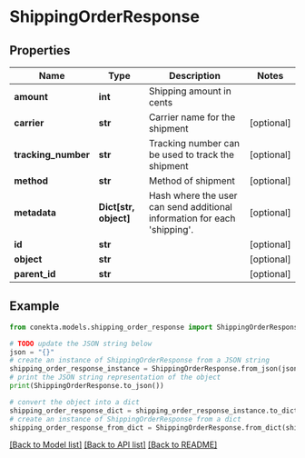 # ShippingOrderResponse


## Properties

Name | Type | Description | Notes
------------ | ------------- | ------------- | -------------
**amount** | **int** | Shipping amount in cents | 
**carrier** | **str** | Carrier name for the shipment | [optional] 
**tracking_number** | **str** | Tracking number can be used to track the shipment | [optional] 
**method** | **str** | Method of shipment | [optional] 
**metadata** | **Dict[str, object]** | Hash where the user can send additional information for each &#39;shipping&#39;. | [optional] 
**id** | **str** |  | [optional] 
**object** | **str** |  | [optional] 
**parent_id** | **str** |  | [optional] 

## Example

```python
from conekta.models.shipping_order_response import ShippingOrderResponse

# TODO update the JSON string below
json = "{}"
# create an instance of ShippingOrderResponse from a JSON string
shipping_order_response_instance = ShippingOrderResponse.from_json(json)
# print the JSON string representation of the object
print(ShippingOrderResponse.to_json())

# convert the object into a dict
shipping_order_response_dict = shipping_order_response_instance.to_dict()
# create an instance of ShippingOrderResponse from a dict
shipping_order_response_from_dict = ShippingOrderResponse.from_dict(shipping_order_response_dict)
```
[[Back to Model list]](../README.md#documentation-for-models) [[Back to API list]](../README.md#documentation-for-api-endpoints) [[Back to README]](../README.md)


